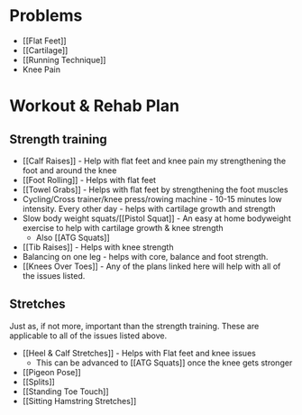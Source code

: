 # Problems
- [[Flat Feet]]
- [[Cartilage]]
- [[Running Technique]]
- Knee Pain

# Workout & Rehab Plan

## Strength training
- [[Calf Raises]] - Help with flat feet and knee pain my strengthening the foot and around the knee
- [[Foot Rolling]] - Helps with flat feet
- [[Towel Grabs]] - Helps with flat feet by strengthening the foot muscles
- Cycling/Cross trainer/knee press/rowing machine - 10-15 minutes low intensity. Every other day - helps with cartilage growth and strength
- Slow body weight squats/[[Pistol Squat]] - An easy at home bodyweight exercise to help with cartilage growth & knee strength
	- Also [[ATG Squats]]
- [[Tib Raises]] - Helps with knee strength
- Balancing on one leg - helps with core, balance and foot strength.
- [[Knees Over Toes]] - Any of the plans linked here will help with all of the issues listed. 
## Stretches
Just as, if not more, important than the strength training. These are applicable to all of the issues listed above.

- [[Heel & Calf Stretches]] - Helps with Flat feet and knee issues
	- This can be advanced to [[ATG Squats]] once the knee gets stronger
- [[Pigeon Pose]]
- [[Splits]]
- [[Standing Toe Touch]]
- [[Sitting Hamstring Stretches]]